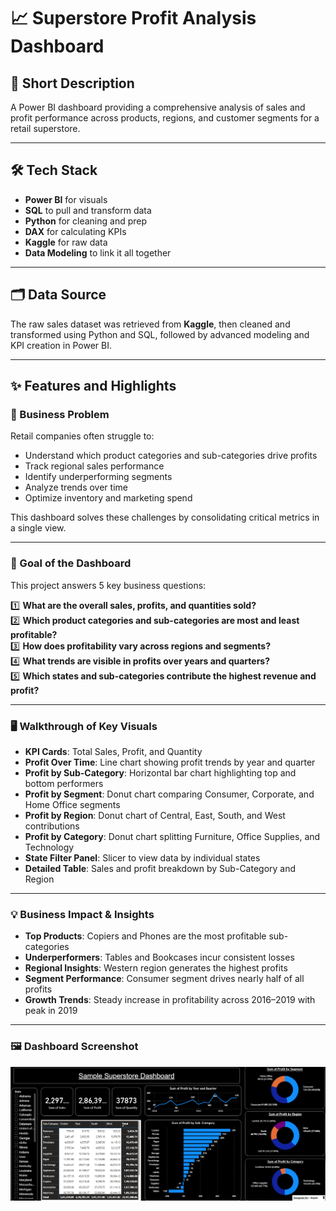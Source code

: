 # 📈 Superstore Profit Analysis Dashboard

## 📝 Short Description
A Power BI dashboard providing a comprehensive analysis of sales and profit performance across products, regions, and customer segments for a retail superstore.

---

## 🛠️ Tech Stack
- **Power BI** for visuals
- **SQL** to pull and transform data
- **Python** for cleaning and prep
- **DAX** for calculating KPIs
- **Kaggle** for raw data
- **Data Modeling** to link it all together

---

## 🗂️ Data Source
The raw sales dataset was retrieved from **Kaggle**, then cleaned and transformed using Python and SQL, followed by advanced modeling and KPI creation in Power BI.

---

## ✨ Features and Highlights

### 📌 Business Problem
Retail companies often struggle to:
- Understand which product categories and sub-categories drive profits
- Track regional sales performance
- Identify underperforming segments
- Analyze trends over time
- Optimize inventory and marketing spend

This dashboard solves these challenges by consolidating critical metrics in a single view.

---

### 🎯 Goal of the Dashboard
This project answers 5 key business questions:

1️⃣ **What are the overall sales, profits, and quantities sold?**  
2️⃣ **Which product categories and sub-categories are most and least profitable?**  
3️⃣ **How does profitability vary across regions and segments?**  
4️⃣ **What trends are visible in profits over years and quarters?**  
5️⃣ **Which states and sub-categories contribute the highest revenue and profit?**

---

### 🖥️ Walkthrough of Key Visuals
- **KPI Cards**: Total Sales, Profit, and Quantity
- **Profit Over Time**: Line chart showing profit trends by year and quarter
- **Profit by Sub-Category**: Horizontal bar chart highlighting top and bottom performers
- **Profit by Segment**: Donut chart comparing Consumer, Corporate, and Home Office segments
- **Profit by Region**: Donut chart of Central, East, South, and West contributions
- **Profit by Category**: Donut chart splitting Furniture, Office Supplies, and Technology
- **State Filter Panel**: Slicer to view data by individual states
- **Detailed Table**: Sales and profit breakdown by Sub-Category and Region

---

### 💡 Business Impact & Insights
- **Top Products**: Copiers and Phones are the most profitable sub-categories
- **Underperformers**: Tables and Bookcases incur consistent losses
- **Regional Insights**: Western region generates the highest profits
- **Segment Performance**: Consumer segment drives nearly half of all profits
- **Growth Trends**: Steady increase in profitability across 2016–2019 with peak in 2019

---


### 🖼️ Dashboard Screenshot
![Dashboard Screenshot](https://github.com/Atiwari0208/Diversity-Dynamics/blob/main/take%20a%20quick%20look%20at%20my%20dashboard.png)

